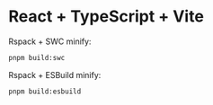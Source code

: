 # React + TypeScript + Vite

Rspack + SWC minify:

```bash
pnpm build:swc
```

Rspack + ESBuild minify:

```bash
pnpm build:esbuild
```
